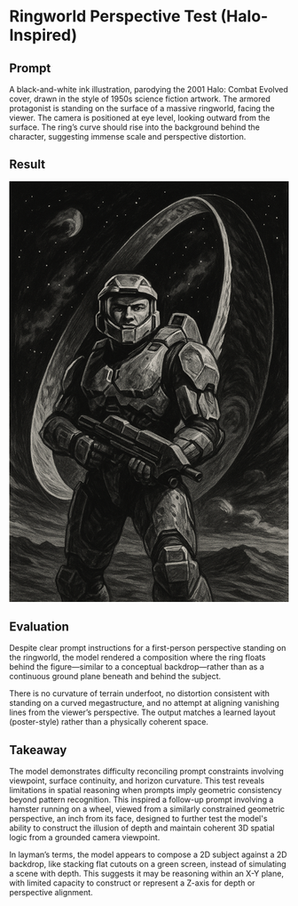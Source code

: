# Ringworld Perspective Test (Halo-Inspired)

## Prompt
A black-and-white ink illustration, parodying the 2001 Halo: Combat Evolved cover, drawn in the style of 1950s science fiction artwork. The armored protagonist is standing on the surface of a massive ringworld, facing the viewer. The camera is positioned at eye level, looking outward from the surface. The ring’s curve should rise into the background behind the character, suggesting immense scale and perspective distortion.

## Result
![Ringworld perspective test](https://github.com/Remshard/vision-model-failures/blob/main/halo-ringworld-perspective.png?raw=true)

## Evaluation
Despite clear prompt instructions for a first-person perspective standing on the ringworld, the model rendered a composition where the ring floats behind the figure—similar to a conceptual backdrop—rather than as a continuous ground plane beneath and behind the subject.

There is no curvature of terrain underfoot, no distortion consistent with standing on a curved megastructure, and no attempt at aligning vanishing lines from the viewer’s perspective. The output matches a learned layout (poster-style) rather than a physically coherent space.

## Takeaway
The model demonstrates difficulty reconciling prompt constraints involving viewpoint, surface continuity, and horizon curvature. This test reveals limitations in spatial reasoning when prompts imply geometric consistency beyond pattern recognition. This inspired a follow-up prompt involving a hamster running on a wheel, viewed from a similarly constrained geometric perspective, an inch from its face, designed to further test the model's ability to construct the illusion of depth and maintain coherent 3D spatial logic from a grounded camera viewpoint.

In layman’s terms, the model appears to compose a 2D subject against a 2D backdrop, like stacking flat cutouts on a green screen, instead of simulating a scene with depth. This suggests it may be reasoning within an X-Y plane, with limited capacity to construct or represent a Z-axis for depth or perspective alignment.
